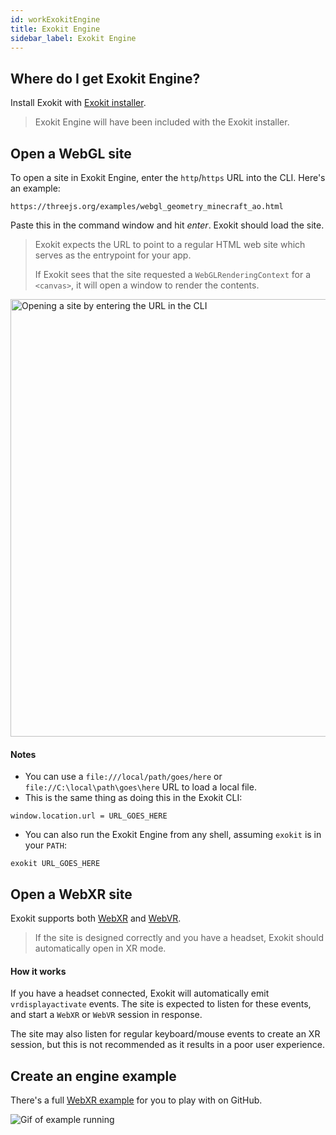 ```yaml
---
id: workExokitEngine
title: Exokit Engine
sidebar_label: Exokit Engine
---
```


## Where do I get Exokit Engine?

Install Exokit with [Exokit installer](/docs/Install.html).

> Exokit Engine will have been included with the Exokit installer.

## Open a WebGL site

To open a site in Exokit Engine, enter the `http`/`https` URL into the CLI. Here's an example:

```
https://threejs.org/examples/webgl_geometry_minecraft_ao.html
```

Paste this in the command window and hit _enter_. Exokit should load the site.

> Exokit expects the URL to point to a regular HTML web site which serves as the entrypoint for your app.
>
> If Exokit sees that the site requested a `WebGLRenderingContext` for a `<canvas>`, it will open a window to render the contents.

 <img src="https://cdn.rawgit.com/webmixedreality/webmr-docs/media-upload/website/static/media/exokitmediacopy/runwebglsite.jpg" width=700, height=auto alt="Opening a site by entering the URL in the CLI"/>

#### Notes

- You can use a `file:///local/path/goes/here` or `file://C:\local\path\goes\here` URL to load a local file.
- This is the same thing as doing this in the Exokit CLI:
```
window.location.url = URL_GOES_HERE
```
- You can also run the Exokit Engine from any shell, assuming `exokit` is in your `PATH`:
```
exokit URL_GOES_HERE
```

## Open a WebXR site

Exokit supports both [WebXR](https://immersive-web.github.io/webxr/) and [WebVR](https://immersive-web.github.io/webvr/spec/1.1/).

> If the site is designed correctly and you have a headset, Exokit should automatically open in XR mode.

#### How it works

If you have a headset connected, Exokit will automatically emit `vrdisplayactivate` events. The site is expected to listen for these events, and start a `WebXR` or `WebVR` session in response.

The site may also listen for regular keyboard/mouse events to create an XR session, but this is not recommended as it results in a poor user experience.

## Create an engine example

There's a full [WebXR example](https://github.com/webmixedreality/webxr-example) for you to play with on GitHub.

 <img src="https://cdn.rawgit.com/webmixedreality/webmr-docs/media-upload/website/static/media/exokitmediacopy/WebXRExample.jpg" alt="Gif of example running"/>
